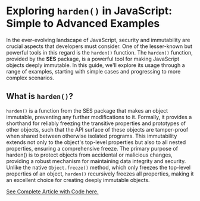 # Exploring `harden()` in JavaScript: Simple to Advanced Examples

In the ever-evolving landscape of JavaScript, security and immutability are crucial aspects that developers must consider. One of the lesser-known but powerful tools in this regard is the `harden()` function. The `harden()` function, provided by the **SES** package, is a powerful tool for making JavaScript objects deeply immutable. In this guide, we'll explore its usage through a range of examples, starting with simple cases and progressing to more complex scenarios.

## What is `harden()`?

`harden()` is a function from the SES package that makes an object immutable, preventing any further modifications to it. Formally, it provides a shorthand for reliably freezing the transitive properties and prototypes of other objects, such that the API surface of these objects are tamper-proof when shared between otherwise isolated programs. This immutability extends not only to the object's top-level properties but also to all nested properties, ensuring a comprehensive freeze. The primary purpose of harden() is to protect objects from accidental or malicious changes, providing a robust mechanism for maintaining data integrity and security.
Unlike the native `Object.freeze()` method, which only freezes the top-level properties of an object, `harden()` recursively freezes all properties, making it an excellent choice for creating deeply immutable objects.

[See Complete Article with Code here.](https://medium.com/@mudassir.shabbir/javascript-compartments-a-comprehensive-guide-5b996209ead0)

